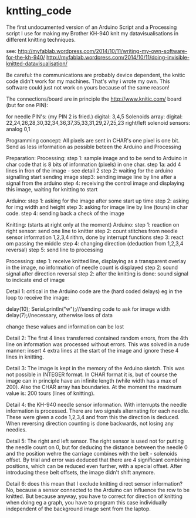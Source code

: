kntting_code
============
The first undocumented version of an Arduino Script and a Processing script I use 
for making my Brother KH-940 knit my datavisualisations in different knitting techniques.

see:
http://myfablab.wordpress.com/2014/10/11/writing-my-own-software-for-the-kh-940/
http://myfablab.wordpress.com/2014/10/11/doing-invisible-knitted-datavisualisation/


Be careful: the communications are probably device dependent, the knitic code didn't work for my machines. 
That's why i wrote my own. This software could just not work on yours because of the same reason!

The connections/board are in principle the http://www.knitic.com/ board (but for one PIN):

for needle PIN's: (my PIN 2 is fried.)
  digital: 3,4,5
Solenoids array:
  digital: 22,24,26,28,30,32,34,36,37,35,33,31,29,27,25,23
right/left solenoid sensors:
  analog 0,1
  
Programming concept:
All pixels are sent in CHAR's one pixel is one bit.
Send as less information as possible beteen the Arduino and Processing

Preparation:
Processing: 
  step 1: sample image and to be send to Arduino in char code that is 8 bits of information (pixels) in one char.
    step 1a: add 4 lines in fron of the image - see detail 2
  step 2: waiting for the arduino signalling start sending image
  step3: sending image line by line after a signal from the arduino
  step 4: receiving the control image and displaying this image, waiting for knitting to start

Arduino: 
  step 1: asking for the image after some start up time
  step 2: asking for img width and height
  step 3: asking for image line by line (tours) in char code.
  step 4: sending back a check of the image
  
Knitting: (starts at right only at the moment)
Arduino:
  step 1: reaction on right sensor: send one line to knitter
  step 2: count stitches from needle sensor information 1,2,3,4 rithm, done by interrupt functions
  step 3: react om passing the middle
  step 4: changing direction (deduction from 1,2,3,4 reversal)
  step 5: send line to processing
  
Processing:
  step 1: receive knitted line, displaying as a transparent overlay in the image, no information of needle count is displayed
  step 2: sound signal after direction reversal
  step 2: after the knitting is done: sound signal to indicate end of image
  
Detail 1:
critical in the Arduino code are the (hard coded delays)
eg in the loop to receive the image:

  delay(10);
  Serial.println("w");///sending code to ask for image width
  delay(7);//necessary, otherwise loss of data
  
change these values and information can be lost

Detail 2:
The first 4 lines transferred contained random errors, from the 4th line on information was processed without errors.
This was solved in a rude manner: insert 4 extra lines at the start of the image and ignore these 4 lines in knitting.

Detail 3:
The image is kept in the memory of the Arduino sketch. This was not possible in INTEGER format. In CHAR format it is, but of course the image can in principle have an infinite length (while width has a max of 200). Also the CHAR array has boundaries. At the moment the maximum value is: 200 tours (lines of knitting).

Detail 4: the KH-940 needle sensor information.
With interrupts the needle information is processed. There are two signals alternating for each needle. These were given a code 1,2,3,4 and from this the direction is deduced. When reversing direction counting is done backwards, not losing any needles.

Detail 5: The right and left sensor.
The right sensor is used not for putting the needle count on 0, but for deducing the distance between the needle 0 and the position wehre the carriage combines with the belt - solenoids offset. By trial and error was deduced that there are 4 significant combining positions, which can be reduced even further, with a special offset.
After introducing these belt offsets, the image didn't shift anymore.

Detail 6: does this mean that I exclude knitting direct sensor information? No, because a sensor connected to the Arduino can influence the row to be knitted. But because anyway, you have to correct for direction of knitting when doing eg a graph, you have to program this case individually independent of the background image sent from the laptop.


    
  
  
  
  




